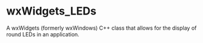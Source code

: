 # wxWidgets_LEDs
A wxWidgets (formerly wxWindows) C++ class that allows for the display of round LEDs in an application.
